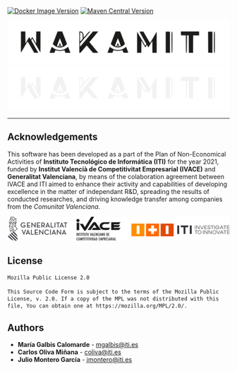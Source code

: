 [![Docker Image Version](https://img.shields.io/docker/v/wakamiti/wakamiti?label=docker&logo=docker)](https://hub.docker.com/r/wakamiti/wakamiti)
[![Maven Central Version](https://img.shields.io/maven-central/v/es.iti.wakamiti/wakamiti-engine?logo=circle&logoColor=red)](https://mvnrepository.com/search?q=wakamiti)


![Wakamiti logo](images/logo_wakamiti_bright.svg#gh-dark-mode-only)
![Wakamiti logo](images/logo_wakamiti_dark.svg#gh-dark-mode-only)

---

Acknowledgements
----------------------------------------------------------------------------------------------------

This software has been developed as a part of the Plan of Non-Economical Activities of
**Instituto Tecnológico de Informática (ITI)** for the year 2021, funded by
**Institut Valencià de Competitivitat Empresarial (IVACE)** and **Generalitat Valenciana**,
by means of the colaboration agreement between IVACE and ITI aimed to enhance their activity
and capabilities of developing excellence in the matter of independant R&D, spreading
the results of conducted researches, and driving knowledge transfer among companies from the
*Comunitat Valenciana*.

<p align="center">
<picture>
  <source media="(prefers-color-scheme: dark)" srcset="./images/footer-dark.png">
  <img alt="Text changing depending on mode. Light: 'So light!' Dark: 'So dark!'" src="./images/footer-bright.png">
</picture>
</p>

License
----------------------------------------------------------------------------------------------------

```
Mozilla Public License 2.0

This Source Code Form is subject to the terms of the Mozilla Public
License, v. 2.0. If a copy of the MPL was not distributed with this
file, You can obtain one at https://mozilla.org/MPL/2.0/.
```



Authors
----------------------------------------------------------------------------------------------------

- **María Galbis Calomarde** - mgalbis@iti.es
- **Carlos Oliva Miñana** - coliva@iti.es
- **Julio Montero García** - jmontero@iti.es
 